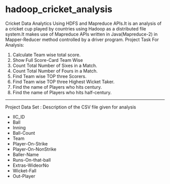# hadoop_cricket_analysis
Cricket Data Analytics Using HDFS and Mapreduce APIs.It is an analysis of a cricket cup played by countries using Hadoop as a distributed file system.It makes use of Mapreduce APIs written in Java(Mapreduce-2) in Mapper-Reducer method controlled by a driver program.
Project Task For Analysis:
1. Calculate Team wise total score.
2. Show Full Score-Card Team Wise
3. Count Total Number of Sixes in a Match.
4. Count Total Number of Fours in a Match.
5. Find Team wise TOP three Scorers.
6. Find Team wise TOP three Highest Wicket Taker.
7. Find the name of Players who hits century.
8. Find the name of Players who hits half-century.
------------------------------
Project Data Set : Description of the CSV file given for analysis
* IIC_ID
* Ball
* Inning
* Ball-Count
* Team
* Player-On-Strike
* Player-On-NonStrike
* Baller-Name
* Runs-On-that-ball
* Extras-WideorNo
* Wicket-Fall
* Out-Player
